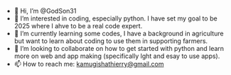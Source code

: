 - 👋 Hi, I’m @GodSon31
- 👀 I’m interested in coding, especially python. I have set my goal to be 2025 where I ahve to be a real code expert. 
- 🌱 I’m currently learning some codes, I have a background in agriculture but want to learn about coding to use them in supporting farmers. 
- 💞️ I’m looking to collaborate on how to get started with python and learn more on web and app making (specifically lght and esay to use apps). 
- 📫 How to reach me: kamugishathierry@gmail.com

<!---
GodSon31/GodSon31 is a ✨ special ✨ repository because its `README.md` (this file) appears on your GitHub profile.
You can click the Preview link to take a look at your changes.
--->
